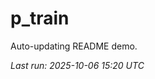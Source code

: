 # p_train

Auto-updating README demo.

<!--START_SECTION:status-->
_Last run: 2025-10-06 15:20 UTC_
<!--END_SECTION:status-->


















































































































































































































































































































































































































































































































































































































































































































































































































































































































































































































































































































